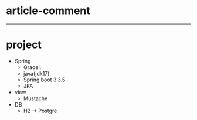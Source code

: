 # article-comment
---
# project
- Spring
  - Gradel.
  - java(jdk17).
  - Spring boot 3.3.5
  - JPA
- view
  - Mustache
- DB
  - H2 -> Postgre    

